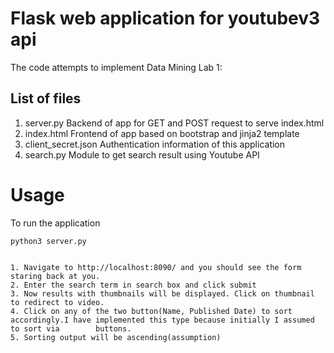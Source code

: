 Flask web application for youtubev3 api  
==========================================

The code attempts to implement Data Mining Lab 1:

> 

List of files
-------------
1. server.py            Backend of app for GET and POST request to serve index.html  
2. index.html           Frontend of app based on bootstrap and jinja2 template  
3. client_secret.json   Authentication information of this application  
4. search.py            Module to get search result using Youtube API  


Usage
==================
To run the application 
    
    python3 server.py
    

    1. Navigate to http://localhost:8090/ and you should see the form staring back at you. 
    2. Enter the search term in search box and click submit
    3. Now results with thumbnails will be displayed. Click on thumbnail to redirect to video.
    4. Click on any of the two button(Name, Published Date) to sort accordingly.I have implemented this type because initially I assumed to sort via 	    buttons. 
    5. Sorting output will be ascending(assumption)  



